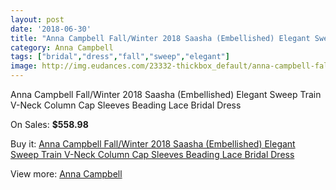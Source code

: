 ```yaml
---
layout: post
date: '2018-06-30'
title: "Anna Campbell Fall/Winter 2018 Saasha (Embellished) Elegant Sweep Train V-Neck Column Cap Sleeves Beading Lace Bridal Dress"
category: Anna Campbell
tags: ["bridal","dress","fall","sweep","elegant"]
image: http://img.eudances.com/23332-thickbox_default/anna-campbell-fall-winter-2018-saasha-embellished-elegant-sweep-train-v-neck-column-cap-sleeves-beading-lace-bridal-dress.jpg
---
```

Anna Campbell Fall/Winter 2018 Saasha (Embellished) Elegant Sweep Train V-Neck Column Cap Sleeves Beading Lace Bridal Dress

On Sales: **$558.98**
<a href="https://www.eudances.com/en/anna-campbell/7506-anna-campbell-fall-winter-2018-saasha-embellished-elegant-sweep-train-v-neck-column-cap-sleeves-beading-lace-bridal-dress.html"><amp-img layout="responsive" width="600" height="600" src="//img.eudances.com/23332-thickbox_default/anna-campbell-fall-winter-2018-saasha-embellished-elegant-sweep-train-v-neck-column-cap-sleeves-beading-lace-bridal-dress.jpg" alt="Anna Campbell Fall/Winter 2018 Saasha (Embellished) Elegant Sweep Train V-Neck Column Cap Sleeves Beading Lace Bridal Dress 0" /></a>
<a href="https://www.eudances.com/en/anna-campbell/7506-anna-campbell-fall-winter-2018-saasha-embellished-elegant-sweep-train-v-neck-column-cap-sleeves-beading-lace-bridal-dress.html"><amp-img layout="responsive" width="600" height="600" src="//img.eudances.com/23339-thickbox_default/anna-campbell-fall-winter-2018-saasha-embellished-elegant-sweep-train-v-neck-column-cap-sleeves-beading-lace-bridal-dress.jpg" alt="Anna Campbell Fall/Winter 2018 Saasha (Embellished) Elegant Sweep Train V-Neck Column Cap Sleeves Beading Lace Bridal Dress 1" /></a>
<a href="https://www.eudances.com/en/anna-campbell/7506-anna-campbell-fall-winter-2018-saasha-embellished-elegant-sweep-train-v-neck-column-cap-sleeves-beading-lace-bridal-dress.html"><amp-img layout="responsive" width="600" height="600" src="//img.eudances.com/23338-thickbox_default/anna-campbell-fall-winter-2018-saasha-embellished-elegant-sweep-train-v-neck-column-cap-sleeves-beading-lace-bridal-dress.jpg" alt="Anna Campbell Fall/Winter 2018 Saasha (Embellished) Elegant Sweep Train V-Neck Column Cap Sleeves Beading Lace Bridal Dress 2" /></a>
<a href="https://www.eudances.com/en/anna-campbell/7506-anna-campbell-fall-winter-2018-saasha-embellished-elegant-sweep-train-v-neck-column-cap-sleeves-beading-lace-bridal-dress.html"><amp-img layout="responsive" width="600" height="600" src="//img.eudances.com/23337-thickbox_default/anna-campbell-fall-winter-2018-saasha-embellished-elegant-sweep-train-v-neck-column-cap-sleeves-beading-lace-bridal-dress.jpg" alt="Anna Campbell Fall/Winter 2018 Saasha (Embellished) Elegant Sweep Train V-Neck Column Cap Sleeves Beading Lace Bridal Dress 3" /></a>
<a href="https://www.eudances.com/en/anna-campbell/7506-anna-campbell-fall-winter-2018-saasha-embellished-elegant-sweep-train-v-neck-column-cap-sleeves-beading-lace-bridal-dress.html"><amp-img layout="responsive" width="600" height="600" src="//img.eudances.com/23336-thickbox_default/anna-campbell-fall-winter-2018-saasha-embellished-elegant-sweep-train-v-neck-column-cap-sleeves-beading-lace-bridal-dress.jpg" alt="Anna Campbell Fall/Winter 2018 Saasha (Embellished) Elegant Sweep Train V-Neck Column Cap Sleeves Beading Lace Bridal Dress 4" /></a>
<a href="https://www.eudances.com/en/anna-campbell/7506-anna-campbell-fall-winter-2018-saasha-embellished-elegant-sweep-train-v-neck-column-cap-sleeves-beading-lace-bridal-dress.html"><amp-img layout="responsive" width="600" height="600" src="//img.eudances.com/23335-thickbox_default/anna-campbell-fall-winter-2018-saasha-embellished-elegant-sweep-train-v-neck-column-cap-sleeves-beading-lace-bridal-dress.jpg" alt="Anna Campbell Fall/Winter 2018 Saasha (Embellished) Elegant Sweep Train V-Neck Column Cap Sleeves Beading Lace Bridal Dress 5" /></a>
<a href="https://www.eudances.com/en/anna-campbell/7506-anna-campbell-fall-winter-2018-saasha-embellished-elegant-sweep-train-v-neck-column-cap-sleeves-beading-lace-bridal-dress.html"><amp-img layout="responsive" width="600" height="600" src="//img.eudances.com/23334-thickbox_default/anna-campbell-fall-winter-2018-saasha-embellished-elegant-sweep-train-v-neck-column-cap-sleeves-beading-lace-bridal-dress.jpg" alt="Anna Campbell Fall/Winter 2018 Saasha (Embellished) Elegant Sweep Train V-Neck Column Cap Sleeves Beading Lace Bridal Dress 6" /></a>
<a href="https://www.eudances.com/en/anna-campbell/7506-anna-campbell-fall-winter-2018-saasha-embellished-elegant-sweep-train-v-neck-column-cap-sleeves-beading-lace-bridal-dress.html"><amp-img layout="responsive" width="600" height="600" src="//img.eudances.com/23333-thickbox_default/anna-campbell-fall-winter-2018-saasha-embellished-elegant-sweep-train-v-neck-column-cap-sleeves-beading-lace-bridal-dress.jpg" alt="Anna Campbell Fall/Winter 2018 Saasha (Embellished) Elegant Sweep Train V-Neck Column Cap Sleeves Beading Lace Bridal Dress 7" /></a>

Buy it: [Anna Campbell Fall/Winter 2018 Saasha (Embellished) Elegant Sweep Train V-Neck Column Cap Sleeves Beading Lace Bridal Dress](https://www.eudances.com/en/anna-campbell/7506-anna-campbell-fall-winter-2018-saasha-embellished-elegant-sweep-train-v-neck-column-cap-sleeves-beading-lace-bridal-dress.html "Anna Campbell Fall/Winter 2018 Saasha (Embellished) Elegant Sweep Train V-Neck Column Cap Sleeves Beading Lace Bridal Dress")

View more: [Anna Campbell](https://www.eudances.com/en/117-anna-campbell "Anna Campbell")